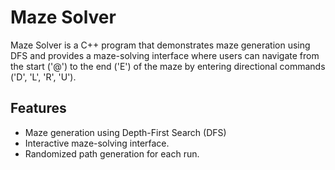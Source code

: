 # Maze Solver
Maze Solver is a C++ program that demonstrates maze generation using DFS and provides a maze-solving interface where users can navigate from the start ('@') to the end ('E') of the maze by entering directional commands ('D', 'L', 'R', 'U').
## Features 
- Maze generation using Depth-First Search (DFS)
- Interactive maze-solving interface.
- Randomized path generation for each run.


